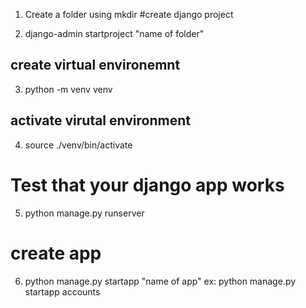 
1. Create a folder using mkdir
#create django project

2. django-admin startproject "name of folder"
## create virtual environemnt
3. python -m venv venv
## activate virutal environment
4. source ./venv/bin/activate
# Test that your django app works
5. python manage.py runserver
# create app
6. python manage.py startapp "name of app"
ex: python manage.py startapp accounts
